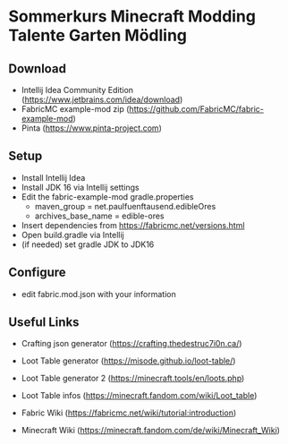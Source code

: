 # Sommerkurs Minecraft Modding Talente Garten Mödling

## Download

- Intellij Idea Community Edition (https://www.jetbrains.com/idea/download)
- FabricMC example-mod zip (https://github.com/FabricMC/fabric-example-mod)
- Pinta (https://www.pinta-project.com)

## Setup

- Install Intellij Idea
- Install JDK 16 via Intellij settings
- Edit the fabric-example-mod gradle.properties
    - maven_group = net.paulfuenftausend.edibleOres 
    - archives_base_name = edible-ores
- Insert dependencies from https://fabricmc.net/versions.html
- Open build.gradle via Intellij
- (if needed) set gradle JDK to JDK16

## Configure

- edit fabric.mod.json with your information

## Useful Links

- Crafting json generator (https://crafting.thedestruc7i0n.ca/)
- Loot Table generator (https://misode.github.io/loot-table/)
- Loot Table generator 2 (https://minecraft.tools/en/loots.php)
- Loot Table infos (https://minecraft.fandom.com/wiki/Loot_table)

- Fabric Wiki (https://fabricmc.net/wiki/tutorial:introduction)
- Minecraft Wiki (https://minecraft.fandom.com/de/wiki/Minecraft_Wiki)

